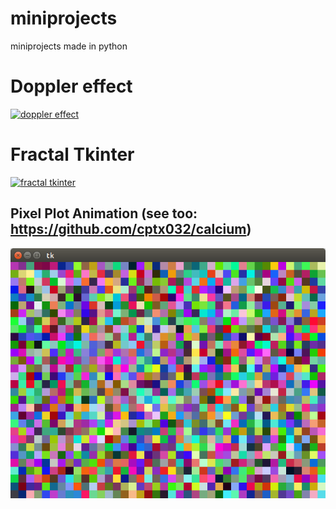 # miniprojects
miniprojects made in python

# Doppler effect
[![doppler effect](http://share.gifyoutube.com/vpLBRp.gif)](https://www.youtube.com/watch?v=ib8un1VxAbs)

# Fractal Tkinter
[![fractal tkinter](http://share.gifyoutube.com/KRxZbY.gif)](https://www.youtube.com/watch?v=Ic1oHxMDQQs)

## Pixel Plot Animation (see too: https://github.com/cptx032/calcium)
![pixel plot](screenshots/pixel_plot.png)
